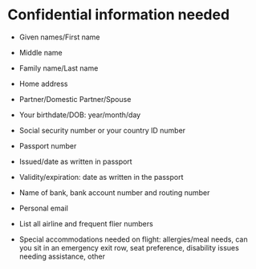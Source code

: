 # Confidential information needed 

* Given names/First name

*  Middle name 

* Family name/Last name

* Home address

* Partner/Domestic Partner/Spouse

* Your birthdate/DOB: year/month/day

* Social security number or your country ID number

* Passport number
 
* Issued/date as written in passport

* Validity/expiration: date as written in the passport

* Name of bank, bank account number and routing number

* Personal email

* List all airline and frequent flier numbers

* Special accommodations needed on flight: allergies/meal needs, can you sit in an emergency exit row, seat preference, disability issues needing assistance, other
